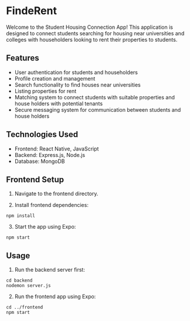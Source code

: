 # FindeRent

Welcome to the Student Housing Connection App! This application is designed to connect students searching for housing near universities and colleges with householders looking to rent their properties to students.

## Features

* User authentication for students and householders
* Profile creation and management
* Search functionality to find houses near universities
* Listing properties for rent
* Matching system to connect students with suitable properties and house holders with potential tenants
* Secure messaging system for communication between students and house holders

## Technologies Used

* Frontend: React Native, JavaScript
* Backend: Express.js, Node.js
* Database: MongoDB


## Frontend Setup
1. Navigate to the frontend directory.

2. Install frontend dependencies:
```bach
npm install
```
3. Start the app using Expo:
```bach
npm start
```

## Usage
1. Run the backend server first:
```bach
cd backend
nodemon server.js
```

2. Run the frontend app using Expo:
```bach
cd ../frontend
npm start
```


